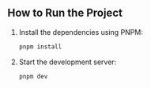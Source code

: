 ## How to Run the Project

1. Install the dependencies using PNPM:

   ```bash
   pnpm install
   ```

2. Start the development server:

   ```bash
   pnpm dev
   ```